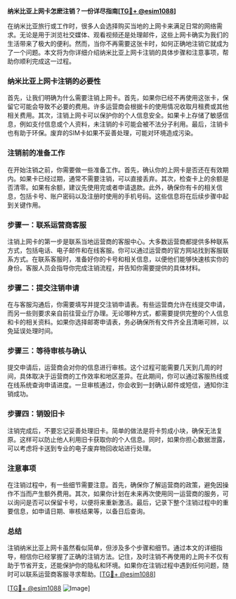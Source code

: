 **纳米比亚上网卡怎麽注销？一份详尽指南[[TG💪+ @esim1088](https://t.me/s/esim1088)]**

在纳米比亚旅行或工作时，很多人会选择购买当地的上网卡来满足日常的网络需求。无论是用于浏览社交媒体、观看视频还是处理邮件，这些上网卡确实为我们的生活带来了极大的便利。然而，当你不再需要这张卡时，如何正确地注销它就成为了一个问题。本文将为你详细介绍纳米比亚上网卡注销的具体步骤和注意事项，帮助你顺利完成这一过程。

### 纳米比亚上网卡注销的必要性

首先，让我们明确为什么需要注销上网卡。首先，如果你已经不再使用这张卡，保留它可能会导致不必要的费用。许多运营商会根据卡的使用情况收取月租费或其他相关费用。其次，注销上网卡可以保护你的个人信息安全。如果卡上存储了敏感信息，例如支付信息或个人资料，未注销的卡可能会被不法分子利用。最后，注销卡也有助于环保。废弃的SIM卡如果不妥善处理，可能对环境造成污染。

### 注销前的准备工作

在开始注销之前，你需要做一些准备工作。首先，确认你的上网卡是否还在有效期内。如果卡已经过期，通常不需要注销，可以直接丢弃。其次，检查卡上的余额是否清零。如果有余额，建议先使用完或者申请退款。此外，确保你有卡的相关信息，包括卡号、账户密码以及注册时使用的手机号码。这些信息将在后续步骤中起到关键作用。

### 步骤一：联系运营商客服

注销上网卡的第一步是联系当地运营商的客服中心。大多数运营商都提供多种联系方式，包括电话、电子邮件和在线客服。你可以通过运营商的官方网站找到客服联系方式。在联系客服时，准备好你的卡号和相关信息，以便他们能够快速核实你的身份。客服人员会指导你完成注销流程，并告知你需要提供的具体材料。

### 步骤二：提交注销申请

在与客服沟通后，你需要填写并提交注销申请表。有些运营商允许在线提交申请，而另一些则要求亲自前往营业厅办理。无论哪种方式，都需要提供完整的个人信息和卡的相关资料。如果你选择邮寄申请表，务必确保所有文件齐全且清晰可辨，以免延误处理时间。

### 步骤三：等待审核与确认

提交申请后，运营商会对你的信息进行审核。这个过程可能需要几天到几周的时间，具体取决于运营商的工作效率和地区差异。在此期间，你可以通过客服热线或在线系统查询申请进度。一旦审核通过，你会收到一封确认邮件或短信，通知你注销成功。

### 步骤四：销毁旧卡

注销完成后，不要忘记妥善处理旧卡。简单的做法是将卡剪成小块，确保无法复原。这样可以防止他人利用旧卡获取你的个人信息。同时，如果你担心数据泄露，可以考虑将卡送到专业的电子废弃物回收站进行处理。

### 注意事项

在注销过程中，有一些细节需要注意。首先，确保你了解运营商的政策，避免因操作不当而产生额外费用。其次，如果你计划在未来再次使用同一运营商的服务，可以询问是否可以保留卡号，以便将来重新激活。最后，记录下整个注销过程中的重要信息，如申请日期、审核结果等，以备日后查询。

### 总结

注销纳米比亚上网卡虽然看似简单，但涉及多个步骤和细节。通过本文的详细指导，相信你已经掌握了正确的注销方法。记住，及时注销不再使用的上网卡不仅有助于节省开支，还能保护你的隐私和环境。如果你在注销过程中遇到任何问题，随时可以联系运营商客服寻求帮助。[[TG💪+ @esim1088](https://t.me/s/esim1088)]

[[TG💪+ @esim1088](https://t.me/s/esim1088) ![Image](https://i.postimg.cc/4NQfJmqS/Snipaste-2025-05-13-00-14-12.png)]